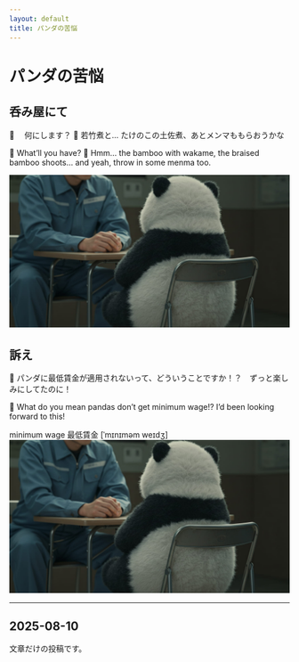 ```yaml
---
layout: default
title: パンダの苦悩
---
```


# パンダの苦悩

## 呑み屋にて
🧔　
何にします？
🐼
若竹煮と... たけのこの土佐煮、あとメンマももらおうかな

🧔
What’ll you have?
🐼
Hmm… the bamboo with wakame, the braised bamboo shoots… and yeah, throw in some menma too.

![今日のパンダ](/images/panda-20250817.jpg)

## 訴え
🐼
パンダに最低賃金が適用されないって、どういうことですか！？　ずっと楽しみにしてたのに！

🐼
What do you mean pandas don’t get minimum wage!? I’d been looking forward to this! 

minimum wage
最低賃金
[ˈmɪnɪməm weɪdʒ]  
![今日のパンダ](/images/panda-20250817.jpg)

---

## 2025-08-10
文章だけの投稿です。
